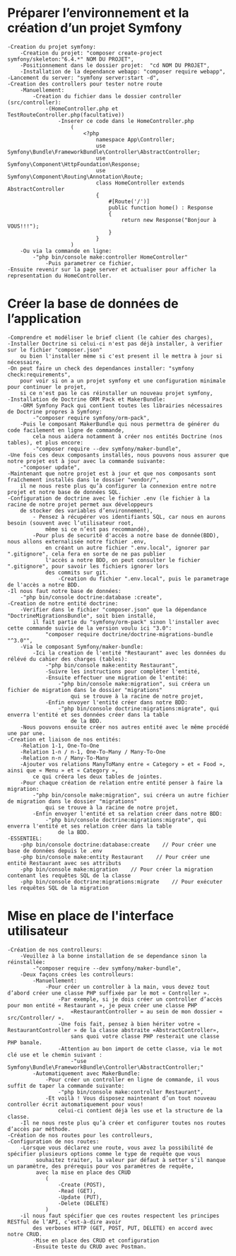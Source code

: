 # Préparer l’environnement et la création d’un projet Symfony

    -Creation du projet symfony:
        -Creation du projet: "composer create-project symfony/skeleton:"6.4.*" NOM DU PROJET",
        -Positionnement dans le dossier projet:  "cd NOM DU PROJET",
        -Installation de la dependance webapp: "composer require webapp",
    -Lancement du server: "symfony server:start -d",
    -Creation des controllers pour tester notre route
        -Manuellement:
            -Creation du fichier dans le dossier controller (src/controller):
                -(HomeController.php et TestRouteController.php(facultative))
                    -Inserer ce code dans le HomeController.php
                        (
                            <?php
                                namespace App\Controller;
                                use Symfony\Bundle\FrameworkBundle\Controller\AbstractController;
                                use Symfony\Component\HttpFoundation\Response;
                                use Symfony\Component\Routing\Annotation\Route;
                                class HomeController extends AbstractController
                                {
                                    #[Route('/')]
                                    public function home() : Response
                                    {
                                        return new Response("Bonjour à VOUS!!!");
                                    }
                                }
                        )
        -Ou via la commande en ligne:
            -"php bin/console make:controller HomeController"
                -Puis parametrer ce fichier,
    -Ensuite revenir sur la page server et actualiser pour afficher la representation du HomeController.

# Créer la base de données de l’application

    -Comprendre et modéliser le brief client (le cahier des charges),
    -Installer Doctrine si celui-ci n'est pas déjà installer, à verifier sur le fichier "composer.json"
        ou bien l'installer même si c'est present il le mettra à jour si nécessaire,
    -On peut faire un check des dependances installer: "symfony check:requirements",
        pour voir si on a un projet symfony et une configuration minimale pour continuer le projet,
        si ce n'est pas le cas réinstaller un nouveau projet symfony,
    -Installation de Doctrine ORM Pack et MakerBundle:
        -ORM Symfony Pack qui contient toutes les librairies nécessaires de Doctrine propres à Symfony:
            -"composer require symfony/orm-pack",
        -Puis le composant MakerBundle qui nous permettra de générer du code facilement en ligne de commande,
            cela nous aidera notamment à créer nos entités Doctrine (nos tables), et plus encore:
            -"composer require --dev symfony/maker-bundle",
    -Une fois ces deux composants installés, nous pouvons nous assurer que notre projet est à jour avec la commande suivante:
        -"composer update",
    -Maintenant que notre projet est à jour et que nos composants sont fraîchement installés dans le dossier "vendor/",
        il ne nous reste plus qu’à configurer la connexion entre notre projet et notre base de données SQL.
    -Configuration de doctrine avec le fichier .env (le fichier à la racine de notre projet permet aux développeurs
        de stocker des variables d’environnement),
            - Pensez à récupérer vos identifiants SQL, car nous en aurons besoin (souvent avec l’utilisateur root,
                même si ce n’est pas recommandé),
            -Pour plus de securité d'accès a notre base de donnée(BDD), nous allons externalisée notre fichier .env,
                en créant un autre fichier ".env.local", ignorer par ".gitignore", cela fera en sorte de ne pas publier
                l'accès a notre BDD, on peut consulter le fichier ".gitignore", pour savoir les fichiers ignorer lors
                des commits sur git.
                    -Creation du fichier ".env.local", puis le parametrage de l'accès a notre BDD.
    -Il nous faut notre base de données:
        -"php bin/console doctrine:database :create",
    -Creation de notre entité doctrine:
        -Verifier dans le fichier "composer.json" que la dépendance "DoctrineMigrationsBundle", soit bien installé,
            il fait partie du "symfony/orm-pack" sinon l'installer avec cette commande suivie de la version voulu ici "3.0":
                "composer require doctrine/doctrine-migrations-bundle "^3.0"",
        -Via le composant Symfony/maker-bundle:
            -Ici la creation de l'entité "Restaurant" avec les données du rélévé du cahier des charges (tables):
                -"php bin/console make:entity Restaurant",
                -Suivre les instructions pour complèter l'entité,
                -Ensuite effectuer une migration de l'entité:
                    -"php bin/console make:migration", sui créera un fichier de migration dans le dossier "migrations"
                        qui se trouve à la racine de notre projet,
                -Enfin envoyer l'entité créer dans notre BDD:
                    -"php bin/console doctrine:migrations:migrate", qui enverra l'entité et ses données créer dans la table
                        de la BDD.
        -Nous pouvons ensuite créer nos autres entité avec le même procédé une par une.
    -Creation et liaison de nos entités:
        -Relation 1-1, One-To-One
        -Relation 1-n / n-1, One-To-Many / Many-To-One
        -Relation n-n / Many-To-Many
        -Ajouter vos relations ManyToMany entre « Category » et « Food », ainsi que « Menu » et « Category »,
            ce qui créera les deux tables de jointes.
        -Pour chaque création de relation entre entité penser à faire la migration:
            -"php bin/console make:migration", sui créera un autre fichier de migration dans le dossier "migrations"
                qui se trouve à la racine de notre projet,
            -Enfin envoyer l'entité et sa relation créer dans notre BDD:
                -"php bin/console doctrine:migrations:migrate", qui enverra l'entité et ses relation créer dans la table
                    de la BDD.
    -ESSENTIEL:
        -php bin/console doctrine:database:create    // Pour créer une base de données depuis le .env
        -php bin/console make:entity Restaurant    // Pour créer une entité Restaurant avec ses attributs
        -php bin/console make:migration    // Pour créer la migration contenant les requêtes SQL de la classe
        -php bin/console doctrine:migrations:migrate    // Pour exécuter les requêtes SQL de la migration

# Mise en place de l'interface utilisateur

    -Création de nos controlleurs:
        -Veuillez à la bonne installation de se dependance sinon la réinstallée:
            -"composer require --dev symfony/maker-bundle",
        -Deux façons crées les controlleurs:
            -Manuellement:
                -Pour créer un controller à la main, vous devez tout d’abord créer une classe PHP suffixée par le mot « Controller ».
                    -Par exemple, si je dois créer un controller d’accès pour mon entité « Restaurant », je peux créer une classe PHP
                        «RestaurantController » au sein de mon dossier « src/Controller/ ».
                    -Une fois fait, pensez à bien hériter votre « RestaurantController » de la classe abstraite «AbstractController»,
                        sans quoi votre classe PHP resterait une classe PHP banale.
                    -Attention au bon import de cette classe, via le mot clé use et le chemin suivant :
                        -"use Symfony\Bundle\FrameworkBundle\Controller\AbstractController;"
            -Automatiquement avec MakerBundle:
                -Pour créer un controller en ligne de commande, il vous suffit de taper la commande suivante:
                    -"php bin/console make:controller Restaurant",
                -Et voilà ! Vous disposez maintenant d’un tout nouveau controller écrit automatiquement pour vous!
                    celui-ci contient déjà les use et la structure de la classe.
        -Il ne nous reste plus qu’à créer et configurer toutes nos routes d’accès par méthode.
    -Création de nos routes pour les controlleurs,
    -Configuration de nos routes:
        -Lorsque vous déclarez une route, vous avez la possibilité de spécifier plusieurs options comme le type de requête que vous
             souhaitez traiter, la valeur par défaut à setter s’il manque un paramètre, des prérequis pour vos paramètres de requête,
             avec la mise en place des CRUD
                (
                    -Create (POST),
                    -Read (GET),
                    -Update (PUT),
                    -Delete (DELETE)
                )
        -il nous faut spécifier que ces routes respectent les principes RESTful de l’API, c’est-à-dire avoir
            des verboses HTTP (GET, POST, PUT, DELETE) en accord avec notre CRUD.
            -Mise en place des CRUD et configuration
            -Ensuite teste du CRUD avec Postman.
